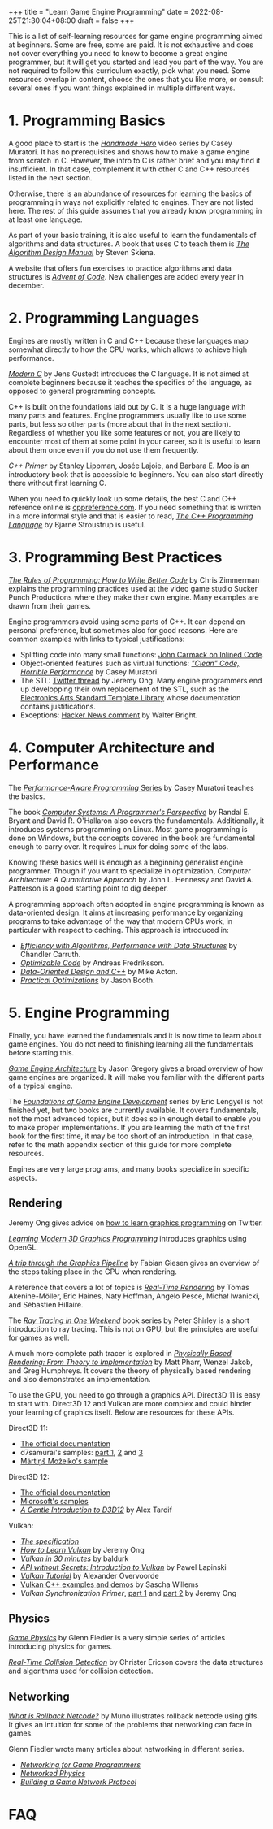 +++
title =  "Learn Game Engine Programming"
date = 2022-08-25T21:30:04+08:00
draft = false
+++

This is a list of self-learning resources for game engine programming aimed at beginners. Some are free, some are paid. It is not exhaustive and does not cover everything you need to know to become a great engine programmer, but it will get you started and lead you part of the way. You are not required to follow this curriculum exactly, pick what you need. Some resources overlap in content, choose the ones that you like more, or consult several ones if you want things explained in multiple different ways.

# 1. Programming Basics

A good place to start is the [*Handmade Hero*](https://handmadehero.org/) video series by Casey Muratori. It has no prerequisites and shows how to make a game engine from scratch in C. However, the intro to C is rather brief and you may find it insufficient. In that case, complement it with other C and C++ resources listed in the next section.

Otherwise, there is an abundance of resources for learning the basics of programming in ways not explicitly related to engines. They are not listed here. The rest of this guide assumes that you already know programming in at least one language.

As part of your basic training, it is also useful to learn the fundamentals of algorithms and data structures. A book that uses C to teach them is [*The Algorithm Design Manual*](https://www.algorist.com/) by Steven Skiena.

A website that offers fun exercises to practice algorithms and data structures is [*Advent of Code*](https://adventofcode.com/). New challenges are added every year in december.

# 2. Programming Languages

Engines are mostly written in C and C++ because these languages map somewhat directly to how the CPU works, which allows to achieve high performance.

[*Modern C*](https://gustedt.gitlabpages.inria.fr/modern-c/) by Jens Gustedt introduces the C language. It is not aimed at complete beginners because it teaches the specifics of the language, as opposed to general programming concepts.

C++ is built on the foundations laid out by C. It is a huge language with many parts and features. Engine programmers usually like to use some parts, but less so other parts (more about that in the next section). Regardless of whether you like some features or not, you are likely to encounter most of them at some point in your career, so it is useful to learn about them once even if you do not use them frequently.

*C++ Primer* by Stanley Lippman, Josée Lajoie, and Barbara E. Moo is an introductory book that is accessible to beginners. You can also start directly there without first learning C.

When you need to quickly look up some details, the best C and C++ reference online is [cppreference.com](https://en.cppreference.com/). If you need something that is written in a more informal style and that is easier to read, [*The C++ Programming Language*](https://www.stroustrup.com/4th.html) by Bjarne Stroustrup is useful.

# 3. Programming Best Practices

[*The Rules of Programming: How to Write Better Code*](https://www.oreilly.com/library/view/the-rules-of/9781098133108/) by Chris Zimmerman explains the programming practices used at the video game studio Sucker Punch Productions where they make their own engine. Many examples are drawn from their games.

Engine programmers avoid using some parts of C++. It can depend on personal preference, but sometimes also for good reasons. Here are common examples with links to typical justifications:
* Splitting code into many small functions: [John Carmack on Inlined Code](http://number-none.com/blow/john_carmack_on_inlined_code.html).
* Object-oriented features such as virtual functions: [*"Clean" Code, Horrible Performance*](https://www.computerenhance.com/p/clean-code-horrible-performance) by Casey Muratori.
* The STL: [Twitter thread](https://twitter.com/m_ninepoints/status/1497768472184430600) by Jeremy Ong. Many engine programmers end up developping their own replacement of the STL, such as the [Electronics Arts Standard Template Library](https://github.com/electronicarts/EASTL) whose documentation contains justifications.
* Exceptions: [Hacker News comment](https://news.ycombinator.com/item?id=28164247) by Walter Bright.

# 4. Computer Architecture and Performance

The [*Performance-Aware Programming* Series](https://www.computerenhance.com/p/welcome-to-the-performance-aware) by Casey Muratori teaches the basics.

The book [*Computer Systems: A Programmer's Perspective*](http://csapp.cs.cmu.edu/) by Randal E. Bryant and David R. O'Hallaron also covers the fundamentals. Additionally, it introduces systems programming on Linux. Most game programming is done on Windows, but the concepts covered in the book are fundamental enough to carry over. It requires Linux for doing some of the labs.

Knowing these basics well is enough as a beginning generalist engine programmer. Though if you want to specialize in optimization, *Computer Architecture: A Quantitative Approach* by John L. Hennessy and David A. Patterson is a good starting point to dig deeper.

A programming approach often adopted in engine programming is known as data-oriented design. It aims at increasing performance by organizing programs to take advantage of the way that modern CPUs work, in particular with respect to caching. This approach is introduced in:
* [*Efficiency with Algorithms, Performance with Data Structures*](https://www.youtube.com/watch?v=fHNmRkzxHWs) by Chandler Carruth.
* [*Optimizable Code*](https://deplinenoise.wordpress.com/2013/12/28/optimizable-code/) by Andreas Fredriksson.
* [*Data-Oriented Design and C++*](https://www.youtube.com/watch?v=rX0ItVEVjHc) by Mike Acton.
* [*Practical Optimizations*](https://www.youtube.com/watch?v=NAVbI1HIzCE) by Jason Booth.

# 5. Engine Programming

Finally, you have learned the fundamentals and it is now time to learn about game engines. You do not need to finishing learning all the fundamentals before starting this.

[*Game Engine Architecture*](https://www.gameenginebook.com/) by Jason Gregory gives a broad overview of how game engines are organized. It will make you familiar with the different parts of a typical engine.

The [*Foundations of Game Engine Development*](https://foundationsofgameenginedev.com/) series by Eric Lengyel is not finished yet, but two books are currently available. It covers fundamentals, not the most advanced topics, but it does so in enough detail to enable you to make proper implementations. If you are learning the math of the first book for the first time, it may be too short of an introduction. In that case, refer to the math appendix section of this guide for more complete resources.

Engines are very large programs, and many books specialize in specific aspects.

## Rendering

Jeremy Ong gives advice on [how to learn graphics programming](https://twitter.com/m_ninepoints/status/1215429886715629569) on Twitter.

[*Learning Modern 3D Graphics Programming*](https://paroj.github.io/gltut/) introduces graphics using OpenGL.

[*A trip through the Graphics Pipeline*](https://fgiesen.wordpress.com/2011/07/09/a-trip-through-the-graphics-pipeline-2011-index/) by Fabian Giesen gives an overview of the steps taking place in the GPU when rendering.

A reference that covers a lot of topics is [*Real-Time Rendering*](https://www.realtimerendering.com/) by Tomas Akenine-Möller, Eric Haines, Naty Hoffman, Angelo Pesce, Michał Iwanicki, and Sébastien Hillaire.

The [*Ray Tracing in One Weekend*](https://raytracing.github.io/) book series by Peter Shirley is a short introduction to ray tracing. This is not on GPU, but the principles are useful for games as well.

A much more complete path tracer is explored in [*Physically Based Rendering: From Theory to Implementation*](https://www.pbrt.org/) by Matt Pharr, Wenzel Jakob, and Greg Humphreys. It covers the theory of physically based rendering and also demonstrates an implementation.

To use the GPU, you need to go through a graphics API. Direct3D 11 is easy to start with. Direct3D 12 and Vulkan are more complex and could hinder your learning of graphics itself. Below are resources for these APIs.

Direct3D 11:
* [The official documentation](https://learn.microsoft.com/en-us/windows/win32/direct3d11/atoc-dx-graphics-direct3d-11)
* d7samurai's samples: [part 1](https://gist.github.com/d7samurai/261c69490cce0620d0bfc93003cd1052), [2](https://gist.github.com/d7samurai/aee35fd5d132c51e8b0a78699cbaa1e4) and [3](https://gist.github.com/d7samurai/abab8a580d0298cb2f34a44eec41d39d)
* [Mārtiņš Možeiko's sample](https://gist.github.com/mmozeiko/5e727f845db182d468a34d524508ad5f)

Direct3D 12:
* [The official documentation](https://learn.microsoft.com/en-us/windows/win32/direct3d12/direct3d-12-graphics)
* [Microsoft's samples](https://github.com/microsoft/DirectX-Graphics-Samples)
* [*A Gentle Introduction to D3D12*](https://alextardif.com/DX12Tutorial.html) by Alex Tardif

Vulkan:
* [*The specification*](https://registry.khronos.org/vulkan/specs/1.1/html/vkspec.html)
* [*How to Learn Vulkan*](https://www.jeremyong.com/c++/vulkan/graphics/rendering/2018/03/26/how-to-learn-vulkan/) by Jeremy Ong
* [*Vulkan in 30 minutes*](https://renderdoc.org/vulkan-in-30-minutes.html) by baldurk
* [*API without Secrets: Introduction to Vulkan*](https://www.intel.com/content/www/us/en/developer/articles/training/api-without-secrets-introduction-to-vulkan-preface.html) by Pawel Lapinski
* [*Vulkan Tutorial*](https://vulkan-tutorial.com/) by Alexander Overvoorde
* [Vulkan C++ examples and demos](https://github.com/SaschaWillems/Vulkan) by Sascha Willems
* *Vulkan Synchronization Primer*, [part 1](https://www.jeremyong.com/vulkan/graphics/rendering/2018/11/22/vulkan-synchronization-primer/) and [part 2](https://www.jeremyong.com/vulkan/graphics/rendering/2018/11/23/vulkan-synchonization-primer-part-ii/) by Jeremy Ong

## Physics

[*Game Physics*](https://gafferongames.com/post/integration_basics/) by Glenn Fiedler is a very simple series of articles introducing physics for games.

[*Real-Time Collision Detection*](https://realtimecollisiondetection.net/) by Christer Ericson covers the data structures and algorithms used for collision detection.

## Networking

[*What is Rollback Netcode?*](https://bymuno.com/post/rollback) by Muno illustrates rollback netcode using gifs. It gives an intuition for some of the problems that networking can face in games.

Glenn Fiedler wrote many articles about networking in different series.
* [*Networking for Game Programmers*](https://gafferongames.com/categories/game-networking/)
* [*Networked Physics*](https://gafferongames.com/categories/networked-physics/)
* [*Building a Game Network Protocol*](https://gafferongames.com/categories/building-a-game-network-protocol/)

# FAQ
